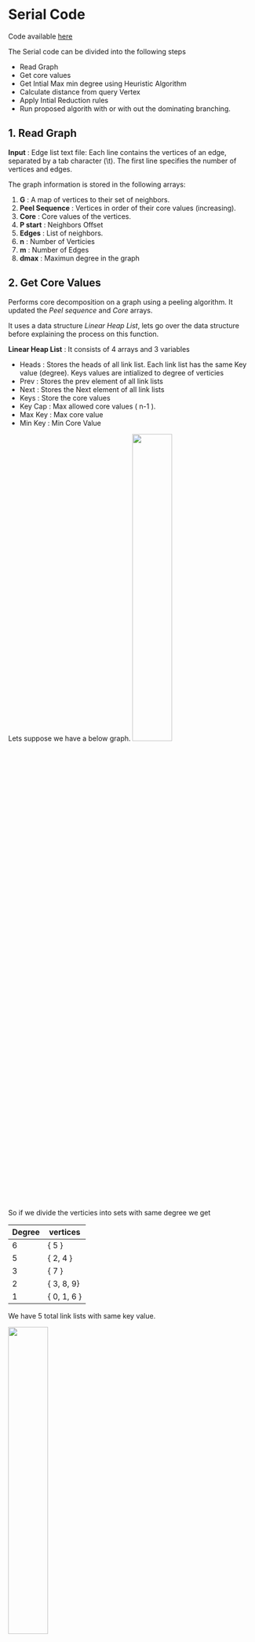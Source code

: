 # Serial Code 

Code available [here](https://drive.google.com/drive/folders/1yW2aDTX1o8mPuXFYd8WWMcQ_MZrFVyjm?usp=sharing)

The Serial code can be divided into the following steps

- Read Graph 
- Get core values 
- Get Intial Max min degree using Heuristic Algorithm 
- Calculate distance from query Vertex
- Apply Intial Reduction rules
- Run proposed algorith with or with out the dominating branching. 

## 1. Read Graph 

**Input** : Edge list text file: Each line contains the vertices of an edge, separated by a tab character (\t). The first line specifies the number of vertices and edges.

The graph information is stored in the following arrays:

1. **G** : A map of vertices to their set of neighbors.
2. **Peel Sequence** : Vertices in order of their core values (increasing).
3. **Core** : Core values of the vertices.
4. **P start** : Neighbors Offset 
5. **Edges** : List of neighbors.
6. **n** : Number of Verticies 
7. **m** : Number of Edges
8. **dmax** : Maximun degree in the graph

## 2. Get Core Values
Performs core decomposition on a graph using a peeling algorithm. It updated the *Peel sequence* and *Core* arrays.

It uses a data structure *Linear Heap List*, lets go over the data structure before explaining the process on this function. 

**Linear Heap List** : It consists of 4 arrays and 3 variables
- Heads : Stores the heads of all link list. Each link list has the same Key value (degree). Keys values are intialized to degree of verticies
- Prev : Stores the prev element of all link lists 
- Next : Stores the Next element of all link lists
- Keys : Store the core values
- Key Cap : Max allowed core values ( n-1 ).
- Max Key : Max core value
- Min Key : Min Core Value 

Lets suppose we have a below graph. 
<img src="pics/graph1.jpg" width="40%" height="40%"/>

So if we divide the verticies into sets with same degree we get 

| Degree | vertices |
|---|---|
| 6 | { 5 } |
| 5 | { 2, 4 }|
| 3 | { 7 }|
| 2 | { 3, 8, 9} |
| 1 | { 0, 1, 6 } |

We have 5 total link lists with same key value. 


<img src="pics\HeapLists.PNG" width="40%" height="40%"/>


As the total number of vertices (n) is 10, the arrays in *Linear Heap List* will be intialized as 

| Index | Index 0 | Index 1 | Index 2 | Index 3 | Index 4 | Index 5 | Index 6 | Index 7 | Index 8 | Index 9 |
|---|---|---|---|---|---|---|---|---|---|---|
|Keys| 1 | 1 | 5 | 2 | 5 | 6 | 1 | 3 | 2 | 2 |
|Head| 10 |6 | 9 | 7 | 10 | 4 | 5 | 10 | 10 | 10 |
|Next| 10 | 0 | 10 | 10 | 2 | 10 | 1 | 10 | 3 | 8 |
|Prev| 1 | 6 | 4 | 8 | 10 | 10 | 10 | 10 | 9 | 10 |

Note: If a value for a index is not available  in Head, Next or Prev it is set to n (10). 


**Core Decomposition Algorithm**

1. Set core values to zero, max core to zero and store the data in *Linear Heap List*. 
2. iterate through 0 to n-1.
3. Remove the vertex with minimum key value from *Linear Heap List*
4. If degree of removed vertex is greater that *max_core*, update *max_core*.
5. Add vertex to *peel Sequence* and its core value (*max_core*) to *Core*.
6. The key of each neighbor of the removed vertex is decreamented by 1 if neighbor has not been assigned a core value. 

## 3. Get Intial Max min degree using Heuristic Algorithm 
Calculates the intial subgraph that statify all the conditions using heuristic algorithm.

We have the following heuristic Algoriths

### 3.1. Heuristic 1 

**Intializie** 
- Create a vector H to store the subgraph with the maximum minimum degree.
- Initialize kl (the maximum minimum degree) to zero. 
- Create arrays hDegree (to store the degree of vertices in the subgraph) and sta (to track the status of vertices).
- Set sta to zero for all vertices. (sta values: 0 = vertex not in Q or H, 1 = vertex in Q, 2 = vertex in H).
- Create a priority queue Q of vertices, with the priority based on the degree of vertex in the original graph.

**Algorithm**
1. Push query vertex in Queue (Q) and set the status to 1. 
2. while(Q is not empty)
    1. Remove top element from Q. 
    2. Iterate through neighbors of removed element, 
        - If neighbors status is 0, push to Q and set status to 1.
        - If neighbors status is 2, increamnet degree of removed vertex and neighbor in HDegree. 
    3. If size of H >= Lower Bound size, Compare and update Max Min Degree (kl)
    4. if size of H = Upper Bound Size, Break 


### 3.2. Heuristic 2

**Intializie** 
- Create a vector H to store the subgraph with the maximum minimum degree.
- Initialize kl (the maximum minimum degree) to zero. 
- Create arrays hDegree (to store the degree of vertices in the subgraph) and sta (to track the status of vertices).
- Set sta to zero for all vertices. (sta values: 0 = vertex not in Q or H, 1 = vertex in Q, 2 = vertex in H).
- Create a priority queue Q of vertices, with the priority based on the degree of vertex ($v$) in $H \cup v $.

**Algorithm**
1. Push query vertex in Queue (Q) and set the status to 1. 
2. while Q is not empty
    1. Remove top element from Q. 
    2. Iterate through neighbors of removed element and Calculate the number of neighbors (d_new) each neighbor of the removed vertex has in H.
        - If neighbors status is 0, push to Q and set status to 1.
        - If neighbors status is 1, update prority in Q to d_new. 
        - If neighbors status is 2, increamnet degree of removed vertex and neighbor in HDegree. 
    3. If size of H >= Lower Bound size, Compare and update Max Min Degree (kl)
    4. if size of H = Upper Bound Size, Break 

**Note** : The primary distinction between Heuristic 1 and Heuristic 2 lies in the prioritization criteria. In Heuristic 1, priority is determined by the degree in the original graph, whereas in Heuristic 2, priority is based on the degree in $H \cup v $


## 4. Calculate distance from query Vertex
Calculates the distance of each vetrex from query vertex and stores that information in *q_dist*.

**Intialize**
- Create a array *q_dist* to store distance of each vertex from query vertex, initializing each element to *INF*. 
- Create a Queue (Q) to store the vertices to be processed. 

**Algorithm**
1. While Q is not Empty 
    1. Remove top element (v) from the  Queue. 
    2. itterate throught neighbors of removed vertex. 
        - if neighbors *q_dist* is *INF* update it to be the *q_dist* of the removed vertex plus 1.
        - Push neighbor to the Queue  

**Note** This is a BFS algorithm 

## 5. Apply Intial Reduction rules

Reduced the search space $R$ using reduction rules.

**Reduction Rule 1** : If core value of vertex is less than or equal to  current Min Max degree (kl), remove from Verticies. 

**Reduction Rule 2** :  Diameter (D) is the maximum shortest distance between all pair-wise distance between two vertices in graph

$$
n(k,D) = 
\begin{cases}
    k+D, & \text{if } 1 \leq D \leq 2 \text{ or } k = 1 \\
    K+D+1+\frac{D}{3}\times (k-2), & \text{otherwise} 
\end{cases}
$$

Set n = upper bound size (h) to calculate the Diameter D. 

For all v in R if *q_dist* is less than Diameter D, remove from R


**Intialize**
- G0 : Vector to stores new verticies that were not removed by reduction rules. 
- G0_Edges : Neighbors of G0.
- G0_x : Number of Neighbors of each vertex
- G0_degree : Degree of each vertex.
- inQ :  status to indicate if in Queue or not.  
- Create a Queue Q, to store the verticies to be processed. Push query vertex to Q and set status to 1.  

**Algorithm** 
1. While Q in not Empty
    1. Remove top vertex from Queue, and push vertex to G0.
    2. Iterate through neighbors of removed vertex. 
        - if core value is greater than Min max degree and *q_dist* is greater than Diameter. 
            - Add neighbor to new Neighbor list *G0_Edges* of vertex.
            - Increase num neighbors and degree of vertex in *G0_x* and *G0_degree*. 
        - if  neighbors status is 0, push to Queue and set status to 1. 

**Note** : This algorithm is also BFS staring from the query vertex 






## 6. Proposed algorithm with dominating branching. 

This a a recursive Algorithm. 

**Intialize**
- VI : Vector of verticies that are in subgraph (C). Push query vertex in VI
- inVI : Status indicating whether in VI or not. Set status of query vertex to 1 and rest to zero. 
- VR :  Vector of verticies that are not in  subgraph (R = G - C - verticies removed by intial reduction rules). Push all verticies except query vertex to VR. 
- inVR : Status indicating whether in VR or not. Set status to 1 for all verticies, except for query vertex. Set to 0 for query vertex. 
- degVI : Degree in VI, set to 0 for all verticies
- degVIVR : Degree in VI $\cup$ VR. intialize to value of *G0_degree* for all verticies. 
- NEI : Vector that stores the Neighbors of all verticies of VI (C) that are present in VR (R).
- inNEI : Status indicates if in NEI or not. 
- NEI_score : Stores the connection score value

**Algorithm**
1. Run function on VI (C), VR (R). 
2. If size of VI in between l and h, min degree of VI is greater than max min degree, update max min degree. 
3. if size of VI is greater than or equal to upper bound size, Break 
4. Apply reduction rules on VR 
5. Calculate Upper bound degree for current VI and VR. 
5. If size of VI is less than H, VR is not empty and Upper bound degree > MAx Min degree 
    - Find Ustar 
    - Find dominating set of Ustar
    - Iterate through dominating set ($dv_{i}$)
        - Call function recursively on $VI \cup \{ustar, dv_{i}\}$ and  $ VR \text{\ } \{dv_{1} \text{to} dv_{i}\}$
6. call function recursively on $VI \cup \{ustar\}$ and $VR \text{\ } \{\text{ustar, dominating set}\}$
7. call function recursively on $VI$ and $VR \text{\ } \{\text{ustar, dominating set}\}$

### 6.1. Calculate Upper bound degree for current VI and VR.

**Degree Based**
1. $U_{d} = min_{u \in C} min (d_{C \cup R}(u), d_{C}(u)+h-|C|)$
2. if $U_{d}$ is less than or equal to  Max Min degree, reject the branch. 

**Algorithm 1**
1. Set the minimum upper bound degree to *INF*.
2. Iterate through each vertex \(u\) in \(VI (C)\).
    - Calculate the number of neighbors present in \(VR (R)\).
    - Find its degree \(d_C(u)\) in \(VI (C)\), and compute the sum of this degree and the difference between the upper bound size \(h\) and the subgraph size \(|C|\).
    - Set the upper bound degree to minimum of the values calculated in the above two steps.
    - If the upper bound degree is less than the mimimum upper bound degree, update the upper bound degree.
3. Return minimum upper bound degree. 

**Note**: Time complexity $= |C| \times degree_{avg}$ 

**Algorithm 2**
1. TODO : Add notes


**Algorithm 3**
1. Add notes

### 6.2 Find Ustar

*Connection score* of vertex v in R is the reciprocal sum of degrees of neighbors of v if added in C.
*Ustar* is the vertex from R that has the maximum *connection score*, is used to generate new branches.


**Algorithm 1**
1. Intialize Max connection score to *0* and ustar to *-1*.
2. Iterate throught verticies in NEI (Neighbors of all verticies of C that are present in R ).
    - Set connection score to zero. 
    - For each vertex iterate through the neighbors that are in VI (C).
        -  Increament connection score by the reciprocal of degree of neighbor in VI (C).
    - if connection score is greater than Max connection score update Max connection score. Set ustar to vertex. 
3. Return ustar

**Note**: 
- Ustar is selected based on the Vertex in R that is more connected to C and connected to those verticies in C that have lower degree. 
- Time complexity $= |NEI| \times degree_{avg}$ 

**Algorithm 2**
1. Intialize Max connection score to *0* and ustar to *-1*.
2. Iterate throught verticies in NEI (Neighbors of all verticies of C that are present in R ).
    - Set connection score to number of neighbor that are in VI (C). 
    - if connection score is greater than Max connection score update Max connection score. Set ustar to vertex. 
3. Return ustar

**Note:**
- Ustar is selected based on the Vertex in R that is more connected to C. 
- Time complexity $= |NEI| \times degree_{avg}$  

**Algorithm 3**
Todo: add notes later 

### 6.3. Find dominating set of Ustar

**Vertex Domination*: Given at vertex $v \in R$ and $v^{'} \in R$, V dominates $v^{'}$ if every neighbor of $v^{'}$ in $(C \cup R)$ is either neighbor of v or v itself. 

*Dominating set* : consistes of all verticies of R that are dominated by Ustar.

Ustar and Dominating set will be used to create new branches.

**Algorithm 1**
1. itterate through verticies (v) in NEI.
    - set is_dom to *true*
    - Itterate throught neighbors(u) of vertex (v). 
    - If neighbor is either in C or R.
        - `If all any neighbor of ustar is greater than neighbor (u), set is_dom to false`  ***Different***
        - If is_dom is true, Calculate connection score of the vertex (v)
        - Push vertex and connection score to vector pair.
2. return dominating vertex set in decreasing order of connection score. 

I have highlighted a step that needs attention. According to the paper, we should be verifying if all the neighbors of a vertex are either neighbors of Ustar or Ustar itself. However, the current code checks if all the neighbors of the vertex are greater than the neighbors of Ustar.

